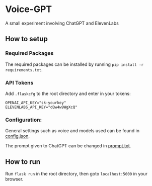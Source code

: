 # Voice-GPT

A small experiment involving ChatGPT and ElevenLabs

## How to setup

### Required Packages
The required packages can be installed by running `pip install -r requirements.txt`.

### API Tokens
Add `.flaskcfg` to the root directory and enter in your tokens:
```
OPENAI_API_KEY="sk-yourkey"
ELEVENLABS_API_KEY="dQw4w9WgXcQ"
```

### Configuration:
General settings such as voice and models used can be found in [config.json](config/config.json).

The prompt given to ChatGPT can be changed in [prompt.txt](config/prompt.txt).

## How to run

Run `flask run` in the root directory, then goto `localhost:5000` in your browser.
